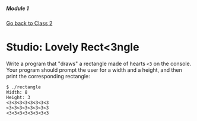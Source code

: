 ##### Module 1
[Go back to Class 2](../../class2)
# Studio: Lovely Rect<3ngle

Write a program that "draws" a rectangle made of hearts `<3` on the console. 
Your program should prompt the user for a width and a height, and then print the corresponding rectangle:

```
$ ./rectangle
Width: 8
Height: 3
<3<3<3<3<3<3<3<3
<3<3<3<3<3<3<3<3
<3<3<3<3<3<3<3<3
```
